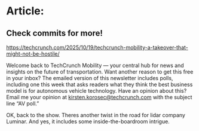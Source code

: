 # Article:

## Check commits for more!
https://techcrunch.com/2025/10/19/techcrunch-mobility-a-takeover-that-might-not-be-hostile/

Welcome back to TechCrunch Mobility — your central hub for news and insights on the future of transportation. Want another reason to get this free in your inbox? The emailed version of this newsletter includes polls, including one this week that asks readers what they think the best business model is for autonomous vehicle technology. Have an opinion about this? Email me your opinion at kirsten.korosec@techcrunch.com with the subject line &#8220;AV poll.&#8221;

OK, back to the show. Theres another twist in the road for lidar company Luminar. And yes, it includes some inside-the-boardroom intrigue.